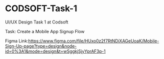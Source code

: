 # CODSOFT-Task-1
UI/UX Design Task 1 at Codsoft

Task: Create a Mobile App Signup Flow

Figma Link:https://www.figma.com/file/HUxo0z2f7RtNDiXAGeUoaK/Mobile-Sign-Up-page?type=design&node-id=0%3A1&mode=design&t=wSggkjSjyYprAF3p-1
